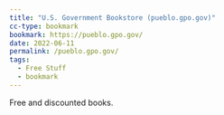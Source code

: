 ```yaml
---
title: "U.S. Government Bookstore (pueblo.gpo.gov)"
cc-type: bookmark
bookmark: https://pueblo.gpo.gov/
date: 2022-06-11
permalink: /pueblo.gpo.gov/
tags:
  - Free Stuff
  - bookmark
---
```

Free and discounted books.
